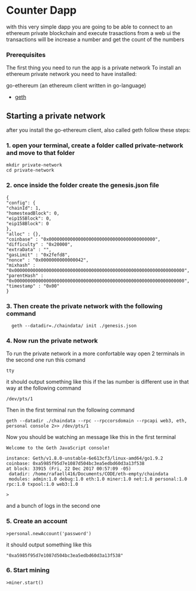 # Counter Dapp

with this very simple dapp you are going to be able to connect to an ethereum private blockchain and execute trasactions from a web ui
the transactions will be increase a number and get the count of the numbers

### Prerequisites

The first thing you need to run the app is a private network
To install an ethereum private network you need to have installed:

go-ethereum (an ethereum client written in go-language)
* [geth](https://geth.ethereum.org/install/)

## Starting a private network

after you install the go-ethereum client, also called geth follow these steps:

### 1. open your terminal, create a folder called private-network and move to that folder

```
mkdir private-network
cd private-network

```

### 2. once inside the folder create the genesis.json file
```
{
"config": {
"chainId": 1,
"homesteadBlock": 0,
"eip155Block": 0,
"eip158Block": 0
},
"alloc" : {},
"coinbase" : "0x0000000000000000000000000000000000000000",
"difficulty" : "0x20000",
"extraData" : "",
"gasLimit" : "0x2fefd8",
"nonce" : "0x0000000000000042",
"mixhash" : "0x0000000000000000000000000000000000000000000000000000000000000000",
"parentHash" : "0x0000000000000000000000000000000000000000000000000000000000000000",
"timestamp" : "0x00"
}

```

### 3. Then create the private network with the following command

```
  geth --datadir=./chaindata/ init ./genesis.json

```
### 4. Now run the private network
To run the private network in a more confortable way open 2 terminals
in the second one run this comand

```
tty
```

it should output something like this if the las number is different use in that way at the following command

```
/dev/pts/1
```

Then in the first terminal run the following command

```
geth --datadir ./chaindata --rpc --rpccorsdomain --rpcapi web3, eth, personal console 2>> /dev/pts/1

```

Now you should be watching an message like this in the first terminal
```
Welcome to the Geth JavaScript console!

instance: Geth/v1.8.0-unstable-6e613cf3/linux-amd64/go1.9.2
coinbase: 0xa5985f95d7e1087d504bc3ea5edbd60d3a13f538
at block: 33915 (Fri, 22 Dec 2017 00:57:09 -05)
 datadir: /home/rafaell416/Documents/CODE/eth-empty/chaindata
 modules: admin:1.0 debug:1.0 eth:1.0 miner:1.0 net:1.0 personal:1.0 rpc:1.0 txpool:1.0 web3:1.0

>
```

and a bunch of logs in the second one

### 5. Create an account

```
>personal.newAccount('password')
```
it should output something like this

```
"0xa5985f95d7e1087d504bc3ea5edbd60d3a13f538"
```

### 6. Start mining

```
>miner.start()
```
